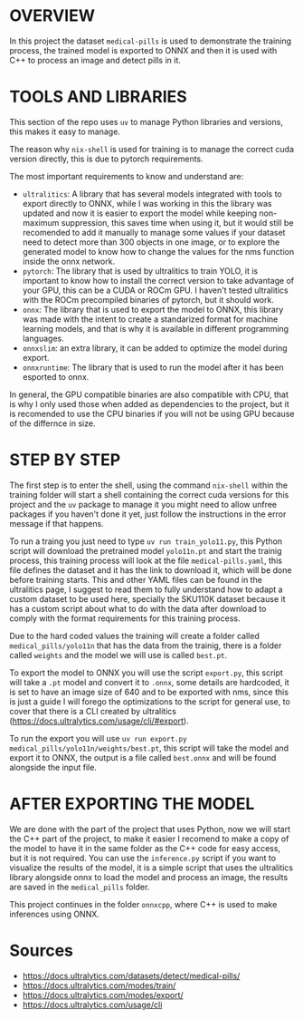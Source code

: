 # OVERVIEW

In this project the dataset `medical-pills` is used to demonstrate the training process, the trained model is exported to ONNX and then it is used with C++ to process an image and detect pills in it.

# TOOLS AND LIBRARIES

This section of the repo uses `uv` to manage Python libraries and versions, this makes it easy to manage.

The reason why `nix-shell` is used for training is to manage the correct cuda version directly, this is due to pytorch requirements.

The most important requirements to know and understand are:

- `ultralitics`: A library that has several models integrated with tools to export directly to ONNX, while I was working in this the library was updated and now it is easier to export the model while keeping non-maximum suppression, this saves time when using it, but it would still be recomended to add it manually to manage some values if your dataset need to detect more than 300 objects in one image, or to explore the generated model to know how to change the values for the nms function inside the onnx network.
- `pytorch`: The library that is used by ultralitics to train YOLO, it is important to know how to install the correct version to take advantage of your GPU, this can be a CUDA or ROCm GPU. I haven't tested ultralitics with the ROCm precompiled binaries of pytorch, but it should work.
- `onnx`: The library that is used to export the model to ONNX, this library was made with the intent to create a standarized format for machine learning models, and that is why it is available in different programming languages.
- `onnxslim`: an extra library, it can be added to optimize the model during export.
- `onnxruntime`: The library that is used to run the model after it has been esported to onnx.

In general, the GPU compatible binaries are also compatible with CPU, that is why I only used those when added as dependencies to the project, but it is recomended to use the CPU binaries if you will not be using GPU because of the differnce in size.

# STEP BY STEP

The first step is to enter the shell, using the command `nix-shell` within the training folder will start a shell containing the correct cuda versions for this project and the `uv` package to manage it you might need to allow unfree packages if you haven't done it yet, just follow the instructions in the error message if that happens.

To run a traing you just need to type `uv run train_yolo11.py`, this Python script will download the pretrained model `yolo11n.pt` and start the trainig process, this training process will look at the file `medical-pills.yaml`, this file defines the dataset and it has the link to download it, which will be done before training starts. This and other YAML files can be found in the ultralitics page, I suggest to read them to fully understand how to adapt a custom dataset to be used here, specially the SKU110K dataset because it has a custom script about what to do with the data after download to comply with the format requirements for this training process.

Due to the hard coded values the training will create a folder called `medical_pills/yolo11n` that has the data from the trainig, there is a folder called `weights` and the model we will use is called `best.pt`.

To export the model to ONNX you will use the script `export.py`, this script will take a `.pt` model and convert it to `.onnx`, some details are hardcoded, it is set to have an image size of 640 and to be exported with nms, since this is just a guide I will forego the optimizations to the script for general use, to cover that there is a CLI created by ultralitics (https://docs.ultralytics.com/usage/cli/#export).

To run the export you will use `uv run export.py medical_pills/yolo11n/weights/best.pt`, this script will take the model and export it to ONNX, the output is a file called `best.onnx` and will be found alongside the input file.

# AFTER EXPORTING THE MODEL

We are done with the part of the project that uses Python, now we will start the C++ part of the project, to make it easier I recomend to make a copy of the model to have it in the same folder as the C++ code for easy access, but it is not required. You can use the `inference.py` script if you want to visualize the results of the model, it is a simple script that uses the ultralitics library alongside onnx to load the model and process an image, the results are saved in the `medical_pills` folder.

This project continues in the folder `onnxcpp`, where C++ is used to make inferences using ONNX.

# Sources

- https://docs.ultralytics.com/datasets/detect/medical-pills/
- https://docs.ultralytics.com/modes/train/
- https://docs.ultralytics.com/modes/export/
- https://docs.ultralytics.com/usage/cli